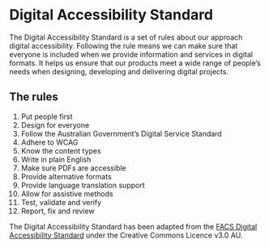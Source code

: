 # Digital Accessibility Standard

The Digital Accessibility Standard is a set of rules about our approach digital accessibility. Following the rule means we can make sure that everyone is included when we provide information and services in digital formats. It helps us ensure that our products meet a wide range of people’s needs when designing, developing and delivering digital projects.

## The rules
1. Put people first
1. Design for everyone
1. Follow the Australian Government’s Digital Service Standard
1. Adhere to WCAG
1. Know the content types
1. Write in plain English
1. Make sure PDFs are accessible
1. Provide alternative formats
1. Provide language translation support
1. Allow for assistive methods
1. Test, validate and verify
1. Report, fix and review

The Digital Accessibility Standard has been adapted from the [FACS Digital Accessibility Standard](https://www.facs.nsw.gov.au/site_information/accessibility/digital-accessibility-standard) under the Creative Commons Licence v3.0 AU.
